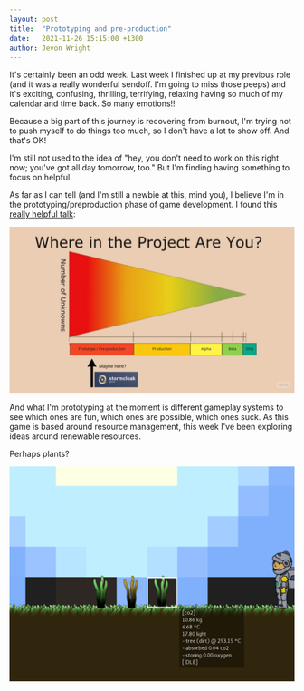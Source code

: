 ```yaml
---
layout: post
title:  "Prototyping and pre-production"
date:   2021-11-26 15:15:00 +1300
author: Jevon Wright
---
```


It's certainly been an odd week. Last week I finished up at my previous role
(and it was a really wonderful sendoff. I'm going to miss those peeps)
and it's exciting, confusing, thrilling, terrifying, relaxing having so much of my calendar
and time back. So many emotions!!

Because a big part of this journey is recovering from burnout, I'm trying not
to push myself to do things too much, so I don't have a lot to show off. And that's OK!

I'm still not used to the idea of "hey, you don't need to work on this right now;
you've got all day tomorrow, too." But I'm finding having something to focus on helpful.

As far as I can tell (and I'm still a newbie
at this, mind you), I believe I'm in the prototyping/preproduction phase of game development.
I found this [really helpful talk](https://www.youtube.com/watch?v=4DWdnoLosZ8):

[![Where in the project are you? I think I'm in pre-production.](/assets/blog/in-preproduction.jpg)](/assets/blog/in-preproduction.jpg)

And what I'm prototyping at the moment is different gameplay systems to see
which ones are fun, which ones are possible, which ones suck. As this game is
based around resource management, this week I've been exploring ideas around
renewable resources.

Perhaps plants?

[![Plants can consume and produce resources](/assets/screenshots/2021-11-26.png)](/assets/screenshots/2021-11-26.png)
